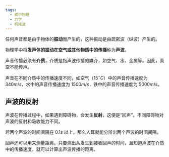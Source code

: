 ```yaml
---
tags:
  - 初中物理
  - 力学
  - 机械波
---
```


任何声音都是由于物体的**振动**而产生的，这种振动是由疏密波（纵波）产生的。

物理学中将**发声体的振动在空气或其他物质中的传播**称为**声波**。

声音传播必须有**介质**，介质是指声波传播的媒介，如空气、水、金属等。因此，真空不能传声。

声音在不同介质中的传播速度不同，如空气（$15^\circ C$）中的声音传播速度为 $340m/s$，水中的声音传播速度为 $1500m/s$，铁中的声音传播速度为 $5000m/s$。

## 声波的反射

声波在传播过程中，如果遇到障碍物，会发生**反射**，这便是“回声”。不同障碍物对声波的反射和吸收能力不同。

若两个声波的时间间隔在 $0.1s$ 以上，那么人耳就能分辨出两个声波的时间间隔。

回声还可以用来测量距离。只要测出从发生到接收回声的时间，且知道声波在介质中的传播速度，就可以计算出声波传播的距离。